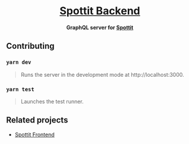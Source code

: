 <div align="center">

# [Spottit Backend][spottit-backend]

**GraphQL server for [Spottit][spottit-frontend-github]**

</div>

## Contributing

### `yarn dev`

> Runs the server in the development mode at http://localhost:3000.

### `yarn test`

> Launches the test runner.

## Related projects

- [Spottit Frontend][spottit-frontend-github]

<!-- Links -->

[spottit-backend]: https://spottit-api.now.sh/graphql
[spottit-frontend-github]: https://github.com/codenights/spottit-frontend
